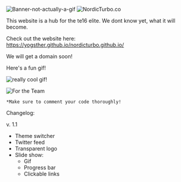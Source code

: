 
![Banner-not-actually-a-gif](https://i.imgur.com/2D3f1ce.gif)
![NordicTurbo.co](http://i.imgur.com/oW4b4mv.png)


This website is a hub for the te16 elite.
We dont know yet, what it will become.

Check out the website here: https://yogsther.github.io/nordicturbo.github.io/

We will get a domain soon!

Here's a fun gif!

![really cool gif!](https://i.imgur.com/6z1bQxS.gif)

![For the Team](http://i.imgur.com/oOXx5LB.png)
	
    
    *Make sure to comment your code thoroughly!
    
    
Changelog:

v. 1.1
- Theme switcher
- Twitter feed
- Transparent logo
- Slide show:
    * Gif
    * Progress bar
    * Clickable links

    
    
